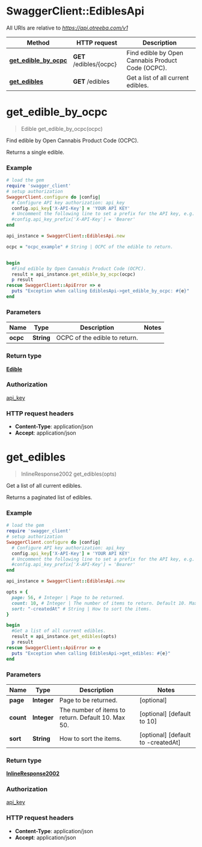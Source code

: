 # SwaggerClient::EdiblesApi

All URIs are relative to *https://api.otreeba.com/v1*

Method | HTTP request | Description
------------- | ------------- | -------------
[**get_edible_by_ocpc**](EdiblesApi.md#get_edible_by_ocpc) | **GET** /edibles/{ocpc} | Find edible by Open Cannabis Product Code (OCPC).
[**get_edibles**](EdiblesApi.md#get_edibles) | **GET** /edibles | Get a list of all current edibles.


# **get_edible_by_ocpc**
> Edible get_edible_by_ocpc(ocpc)

Find edible by Open Cannabis Product Code (OCPC).

Returns a single edible.

### Example
```ruby
# load the gem
require 'swagger_client'
# setup authorization
SwaggerClient.configure do |config|
  # Configure API key authorization: api_key
  config.api_key['X-API-Key'] = 'YOUR API KEY'
  # Uncomment the following line to set a prefix for the API key, e.g. 'Bearer' (defaults to nil)
  #config.api_key_prefix['X-API-Key'] = 'Bearer'
end

api_instance = SwaggerClient::EdiblesApi.new

ocpc = "ocpc_example" # String | OCPC of the edible to return.


begin
  #Find edible by Open Cannabis Product Code (OCPC).
  result = api_instance.get_edible_by_ocpc(ocpc)
  p result
rescue SwaggerClient::ApiError => e
  puts "Exception when calling EdiblesApi->get_edible_by_ocpc: #{e}"
end
```

### Parameters

Name | Type | Description  | Notes
------------- | ------------- | ------------- | -------------
 **ocpc** | **String**| OCPC of the edible to return. | 

### Return type

[**Edible**](Edible.md)

### Authorization

[api_key](../README.md#api_key)

### HTTP request headers

 - **Content-Type**: application/json
 - **Accept**: application/json



# **get_edibles**
> InlineResponse2002 get_edibles(opts)

Get a list of all current edibles.

Returns a paginated list of edibles.

### Example
```ruby
# load the gem
require 'swagger_client'
# setup authorization
SwaggerClient.configure do |config|
  # Configure API key authorization: api_key
  config.api_key['X-API-Key'] = 'YOUR API KEY'
  # Uncomment the following line to set a prefix for the API key, e.g. 'Bearer' (defaults to nil)
  #config.api_key_prefix['X-API-Key'] = 'Bearer'
end

api_instance = SwaggerClient::EdiblesApi.new

opts = { 
  page: 56, # Integer | Page to be returned.
  count: 10, # Integer | The number of items to return. Default 10. Max 50.
  sort: "-createdAt" # String | How to sort the items.
}

begin
  #Get a list of all current edibles.
  result = api_instance.get_edibles(opts)
  p result
rescue SwaggerClient::ApiError => e
  puts "Exception when calling EdiblesApi->get_edibles: #{e}"
end
```

### Parameters

Name | Type | Description  | Notes
------------- | ------------- | ------------- | -------------
 **page** | **Integer**| Page to be returned. | [optional] 
 **count** | **Integer**| The number of items to return. Default 10. Max 50. | [optional] [default to 10]
 **sort** | **String**| How to sort the items. | [optional] [default to -createdAt]

### Return type

[**InlineResponse2002**](InlineResponse2002.md)

### Authorization

[api_key](../README.md#api_key)

### HTTP request headers

 - **Content-Type**: application/json
 - **Accept**: application/json



